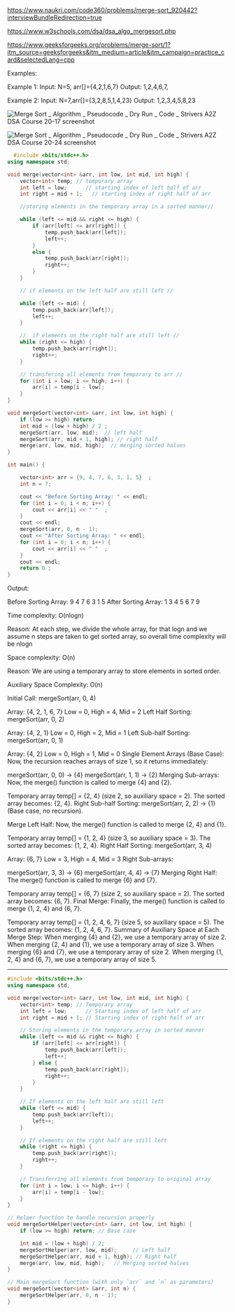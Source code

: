 
https://www.naukri.com/code360/problems/merge-sort_920442?interviewBundleRedirection=true

https://www.w3schools.com/dsa/dsa_algo_mergesort.php

https://www.geeksforgeeks.org/problems/merge-sort/1?itm_source=geeksforgeeks&itm_medium=article&itm_campaign=practice_card&selectedLang=cpp


Examples:

Example 1:
Input: N=5, arr[]={4,2,1,6,7}
Output: 1,2,4,6,7,


Example 2:
Input: N=7,arr[]={3,2,8,5,1,4,23}
Output: 1,2,3,4,5,8,23


![Merge Sort _ Algorithm _ Pseudocode _ Dry Run _ Code _ Strivers A2Z DSA Course 20-17 screenshot](https://github.com/user-attachments/assets/75ba522a-501c-4e85-9262-91028f20ec85)

![Merge Sort _ Algorithm _ Pseudocode _ Dry Run _ Code _ Strivers A2Z DSA Course 20-24 screenshot](https://github.com/user-attachments/assets/f45d4809-b1cc-4af1-bc37-e22654ed1d24)

```cpp
  #include <bits/stdc++.h>
using namespace std;

void merge(vector<int> &arr, int low, int mid, int high) {
    vector<int> temp; // temporary array
    int left = low;      // starting index of left half of arr
    int right = mid + 1;   // starting index of right half of arr

    //storing elements in the temporary array in a sorted manner//

    while (left <= mid && right <= high) {
        if (arr[left] <= arr[right]) {
            temp.push_back(arr[left]);
            left++;
        }
        else {
            temp.push_back(arr[right]);
            right++;
        }
    }

    // if elements on the left half are still left //

    while (left <= mid) {
        temp.push_back(arr[left]);
        left++;
    }

    //  if elements on the right half are still left //
    while (right <= high) {
        temp.push_back(arr[right]);
        right++;
    }

    // transfering all elements from temporary to arr //
    for (int i = low; i <= high; i++) {
        arr[i] = temp[i - low];
    }
}

void mergeSort(vector<int> &arr, int low, int high) {
    if (low >= high) return;
    int mid = (low + high) / 2 ;
    mergeSort(arr, low, mid);  // left half
    mergeSort(arr, mid + 1, high); // right half
    merge(arr, low, mid, high);  // merging sorted halves
}

int main() {

    vector<int> arr = {9, 4, 7, 6, 3, 1, 5}  ;
    int n = 7;

    cout << "Before Sorting Array: " << endl;
    for (int i = 0; i < n; i++) {
        cout << arr[i] << " "  ;
    }
    cout << endl;
    mergeSort(arr, 0, n - 1);
    cout << "After Sorting Array: " << endl;
    for (int i = 0; i < n; i++) {
        cout << arr[i] << " "  ;
    }
    cout << endl;
    return 0 ;
}

```
Output:

Before Sorting Array:
9 4 7 6 3 1 5
After Sorting Array:
1 3 4 5 6 7 9

Time complexity: O(nlogn) 

Reason: At each step, we divide the whole array, for that logn and we assume n steps are taken to get sorted array, so overall time complexity will be nlogn

Space complexity: O(n)  

Reason: We are using a temporary array to store elements in sorted order.

Auxiliary Space Complexity: O(n) 

Initial Call: mergeSort(arr, 0, 4)

Array: {4, 2, 1, 6, 7}
Low = 0, High = 4, Mid = 2
Left Half Sorting: mergeSort(arr, 0, 2)

Array: {4, 2, 1}
Low = 0, High = 2, Mid = 1
Left Sub-half Sorting: mergeSort(arr, 0, 1)

Array: {4, 2}
Low = 0, High = 1, Mid = 0
Single Element Arrays (Base Case):
Now, the recursion reaches arrays of size 1, so it returns immediately:

mergeSort(arr, 0, 0) → {4}
mergeSort(arr, 1, 1) → {2}
Merging Sub-arrays: Now, the merge() function is called to merge {4} and {2}.

Temporary array temp[] = {2, 4} (size 2, so auxiliary space = 2).
The sorted array becomes: {2, 4}.
Right Sub-half Sorting: mergeSort(arr, 2, 2) → {1} (Base case, no recursion).

Merge Left Half: Now, the merge() function is called to merge {2, 4} and {1}.

Temporary array temp[] = {1, 2, 4} (size 3, so auxiliary space = 3).
The sorted array becomes: {1, 2, 4}.
Right Half Sorting: mergeSort(arr, 3, 4)

Array: {6, 7}
Low = 3, High = 4, Mid = 3
Right Sub-arrays:

mergeSort(arr, 3, 3) → {6}
mergeSort(arr, 4, 4) → {7}
Merging Right Half: The merge() function is called to merge {6} and {7}.

Temporary array temp[] = {6, 7} (size 2, so auxiliary space = 2).
The sorted array becomes: {6, 7}.
Final Merge: Finally, the merge() function is called to merge {1, 2, 4} and {6, 7}.

Temporary array temp[] = {1, 2, 4, 6, 7} (size 5, so auxiliary space = 5).
The sorted array becomes: {1, 2, 4, 6, 7}.
Summary of Auxiliary Space at Each Merge Step:
When merging {4} and {2}, we use a temporary array of size 2.
When merging {2, 4} and {1}, we use a temporary array of size 3.
When merging {6} and {7}, we use a temporary array of size 2.
When merging {1, 2, 4} and {6, 7}, we use a temporary array of size 5.


---
```cpp
#include <bits/stdc++.h>
using namespace std;

void merge(vector<int> &arr, int low, int mid, int high) {
    vector<int> temp; // Temporary array
    int left = low;      // Starting index of left half of arr
    int right = mid + 1; // Starting index of right half of arr

    // Storing elements in the temporary array in sorted manner
    while (left <= mid && right <= high) {
        if (arr[left] <= arr[right]) {
            temp.push_back(arr[left]);
            left++;
        } else {
            temp.push_back(arr[right]);
            right++;
        }
    }

    // If elements on the left half are still left
    while (left <= mid) {
        temp.push_back(arr[left]);
        left++;
    }

    // If elements on the right half are still left
    while (right <= high) {
        temp.push_back(arr[right]);
        right++;
    }

    // Transferring all elements from temporary to original array
    for (int i = low; i <= high; i++) {
        arr[i] = temp[i - low];
    }
}

// Helper function to handle recursion properly
void mergeSortHelper(vector<int> &arr, int low, int high) {
    if (low >= high) return; // Base case

    int mid = (low + high) / 2;
    mergeSortHelper(arr, low, mid);     // Left half
    mergeSortHelper(arr, mid + 1, high); // Right half
    merge(arr, low, mid, high);   // Merging sorted halves
}

// Main mergeSort function (with only `arr` and `n` as parameters)
void mergeSort(vector<int> &arr, int n) {
    mergeSortHelper(arr, 0, n - 1);
}


```
